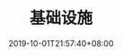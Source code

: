 ---
weight: 10
title: "基础设施"
description: ""
date: 2019-10-01T21:57:40+08:00
lastmod: 2020-01-01T16:45:40+08:00
draft: false
ico: '<svg class="icon" aria-hidden="true"><use xlink:href="#icon-jichusheshi"></use></svg>'
navigation: ["人工智能","数字孪生","人机交互","脑机接口","AR/VR/MR/XR","体感识别","全息影像","云计算"]
hidePage: true
---